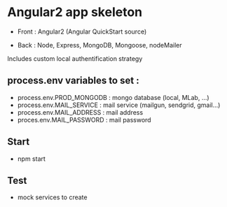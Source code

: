 # Angular2 app skeleton

* Front : Angular2 (Angular QuickStart source)

* Back : Node, Express, MongoDB, Mongoose, nodeMailer

Includes custom local authentification strategy

## process.env variables to set : 

* process.env.PROD_MONGODB : mongo database (local, MLab, ...)
* process.env.MAIL_SERVICE : mail service (mailgun, sendgrid, gmail...)
* process.env.MAIL_ADDRESS : mail address
* proces.env.MAIL_PASSWORD : mail password


## Start

* npm start

## Test

* mock services to create
